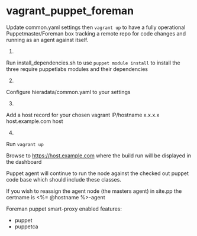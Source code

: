 # vagrant_puppet_foreman
Update common.yaml settings then `vagrant up` to have a fully operational Puppetmaster/Foreman box tracking a remote repo for code changes and running as an agent against itself.

1.
Run install_dependencies.sh to use `puppet module install` to install the three require puppetlabs modules and their dependencies

2.
Configure hieradata/common.yaml to your settings

3.
Add a host record for your chosen vagrant IP/hostname
x.x.x.x host.example.com host

4.
Run `vagrant up`

Browse to https://host.example.com where the build run will be displayed in the dashboard

Puppet agent will continue to run the node against the checked out puppet code base which should include these classes.

If you wish to reassign the agent node (the masters agent) in site.pp the certname is <%= @hostname %>-agent

Foreman puppet smart-proxy enabled features:
 - puppet
 - puppetca
